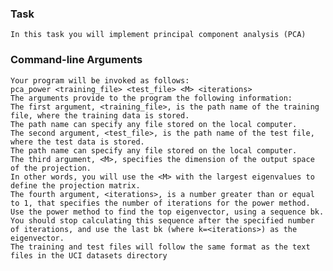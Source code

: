 ### Task
    In this task you will implement principal component analysis (PCA)
    
### Command-line Arguments

    Your program will be invoked as follows:
    pca_power <training_file> <test_file> <M> <iterations>
    The arguments provide to the program the following information:
    The first argument, <training_file>, is the path name of the training file, where the training data is stored. 
    The path name can specify any file stored on the local computer.
    The second argument, <test_file>, is the path name of the test file, where the test data is stored. 
    The path name can specify any file stored on the local computer.
    The third argument, <M>, specifies the dimension of the output space of the projection. 
    In other words, you will use the <M> with the largest eigenvalues to define the projection matrix.
    The fourth argument, <iterations>, is a number greater than or equal to 1, that specifies the number of iterations for the power method. 
    Use the power method to find the top eigenvector, using a sequence bk. 
    You should stop calculating this sequence after the specified number of iterations, and use the last bk (where k=<iterations>) as the eigenvector.
    The training and test files will follow the same format as the text files in the UCI datasets directory

